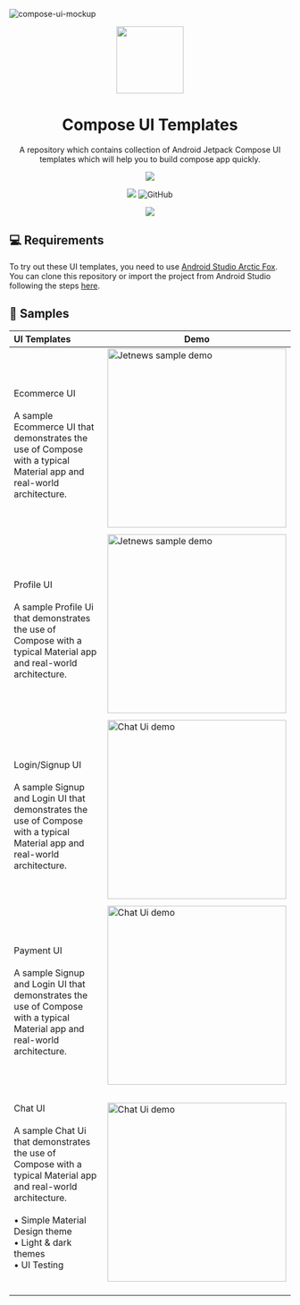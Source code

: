 
![compose-ui-mockup](https://user-images.githubusercontent.com/48350702/136767571-2dd05328-28bc-4eb0-bfde-f371ad504261.jpg)


<p align="center"><img src="https://user-images.githubusercontent.com/48350702/136327368-98272ce0-a1c5-4b61-89fc-32f2350a84ed.png" width="120"></p>
<h1 align="center">Compose UI Templates</h1>
<p align="center">A repository which contains collection of Android Jetpack Compose UI templates which will help you to build compose app quickly.</p>
<p align="center">
  <img src="https://forthebadge.com/images/badges/built-for-android.svg">
</p>
<p align="center">
  <img src="https://img.shields.io/github/repo-size/hiten24/compose-ui-templates">
  <img alt="GitHub" src="https://img.shields.io/github/license/hiten24/compose-ui-templates?color=blue">
</p>
<p align="center">
  <img src="https://img.shields.io/badge/kotlin-%230095D5.svg?style=for-the-badge&logo=kotlin&logoColor=white">
</p>

💻 Requirements
------------
To try out these UI templates, you need to use [Android Studio Arctic Fox](https://developer.android.com/studio).
You can clone this repository or import the
project from Android Studio following the steps
[here](https://github.com/Hiten24/Compose-Ui-Templates.git).

🧬 Samples
------------
| UI Templates |  Demo |
|:-----|---------|
| <br> Ecommerce UI <br><br> A sample Ecommerce UI that demonstrates the use of Compose with a typical Material app and real-world architecture. <br> | <img src="https://user-images.githubusercontent.com/48350702/136236324-ebbd3091-4547-4cb5-9f13-b4d0ef761899.gif" width="320" alt="Jetnews sample demo"> |
| | |
| <br> Profile UI <br><br> A sample Profile Ui that demonstrates the use of Compose with a typical Material app and real-world architecture. <br> | <img src="https://user-images.githubusercontent.com/48350702/136071432-dc333ccd-7c11-426c-abd7-13de3bf333a2.jpeg" width="320" alt="Jetnews sample demo"> |
| | |
|  <br> Login/Signup UI <br><br> A sample Signup and Login UI that demonstrates the use of Compose with a typical Material app and real-world architecture. <br>|<img src="https://user-images.githubusercontent.com/48350702/136373995-cf1427b7-02e5-4751-8732-20c4465139c3.gif" width="320" alt="Chat Ui demo"> |
| | |
|  <br> Payment UI <br><br> A sample Signup and Login UI that demonstrates the use of Compose with a typical Material app and real-world architecture. <br>|<img src="https://user-images.githubusercontent.com/48350702/136743959-c8934639-a864-41ad-94e4-8d4a76b084f0.gif" width="320" alt="Chat Ui demo"> |
| | |
|  <br> Chat UI <br><br> A sample Chat Ui that demonstrates the use of Compose with a typical Material app and real-world architecture. <br><br> • Simple Material Design theme<br>• Light & dark themes<br>• UI Testing <br><br><br>|<img src="https://user-images.githubusercontent.com/48350702/136071568-4393e5b5-4918-4e82-b430-babba1af46aa.jpeg" width="320" alt="Chat Ui demo"> |
